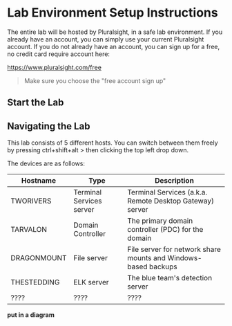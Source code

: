# Lab Environment Setup Instructions

The entire lab will be hosted by Pluralsight, in a safe lab environment.  If you already have an account, you can simply use your current Pluralsight account.  If you do not already have an account, you can sign up for a free, no credit card require account here:

https://www.pluralsight.com/free

> Make sure you choose the "free account sign up"

## Start the Lab


## Navigating the Lab

This lab consists of 5 different hosts.  You can switch between them freely by pressing ctrl+shift+alt > then clicking the top left drop down.

The devices are as follows:

| Hostname | Type | Description |
| ---- | ---- | ---- |
| TWORIVERS | Terminal Services server | Terminal Services (a.k.a. Remote Desktop Gateway) server |
| TARVALON | Domain Controller | The primary domain controller (PDC) for the domain |
| DRAGONMOUNT | File server | File server for network share mounts and Windows-based backups |
| THESTEDDING | ELK server | The blue team's detection server |
| ???? | ???? | ???? |

**put in a diagram**


